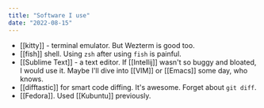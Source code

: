 ```yaml
---
title: "Software I use"
date: "2022-08-15"
---
```


- [[kitty]] - terminal emulator. But Wezterm is good too.
- [[fish]] shell. Using `zsh` after using `fish` is painful.
- [[Sublime Text]] - a text editor. If [[Intellij]] wasn't so buggy and bloated, I would use it. Maybe I'll dive into [[VIM]] or [[Emacs]] some day, who knows.
- [[difftastic]] for smart code diffing. It's awesome. Forget about `git diff`.
- [[Fedora]]. Used [[Kubuntu]] previously.